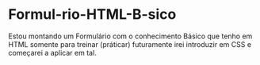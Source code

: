 # Formul-rio-HTML-B-sico
Estou montando um Formulário com o conhecimento Básico que tenho em HTML somente para treinar (práticar) futuramente irei introduzir em CSS e começarei a aplicar em tal.

